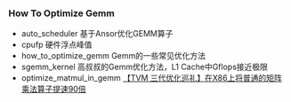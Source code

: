 ### How To Optimize Gemm

- auto_scheduler 基于Ansor优化GEMM算子
- cpufp 硬件浮点峰值
- how_to_optimize_gemm Gemm的一些常见优化方法
- sgemm_kernel 高叔叔的Gemm优化方法，L1 Cache中Gflops接近极限
- optimize_matmul_in_gemm [【TVM 三代优化巡礼】在X86上将普通的矩阵乘法算子提速90倍](https://mp.weixin.qq.com/s/d8v9Q3EAkv8TknP5Hh7N7A)
